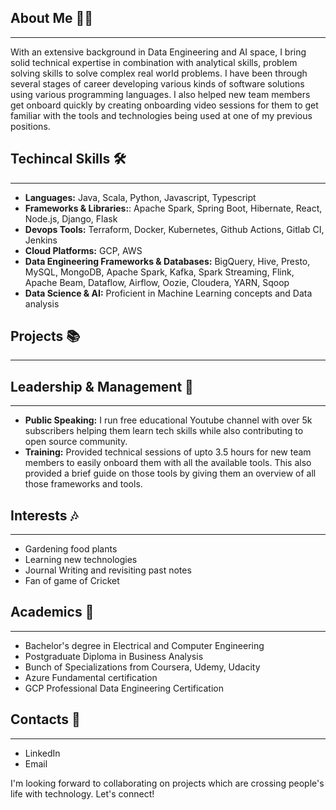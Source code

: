 ## About Me 🙋‍♂️
---

With an extensive background in Data Engineering and AI space, I bring solid technical expertise in combination with analytical skills, problem solving skills to solve complex real world problems. I have been through several stages of career developing various kinds of software solutions using various programming languages. I also helped new team members get onboard quickly by creating onboarding video sessions for them to get familiar with the tools and technologies being used at one of my previous positions.

## Techincal Skills 🛠️
---
- **Languages:** Java, Scala, Python, Javascript, Typescript
- **Frameworks & Libraries:**: Apache Spark, Spring Boot, Hibernate, React, Node.js, Django, Flask
- **Devops Tools:** Terraform, Docker, Kubernetes, Github Actions, Gitlab CI, Jenkins
- **Cloud Platforms:** GCP, AWS
- **Data Engineering Frameworks & Databases:** BigQuery, Hive, Presto, MySQL, MongoDB, Apache Spark, Kafka, Spark Streaming, Flink, Apache Beam, Dataflow, Airflow, Oozie, Cloudera, YARN, Sqoop
- **Data Science & AI:** Proficient in Machine Learning concepts and Data analysis

## Projects 📚
---

## Leadership & Management 💼
---
- **Public Speaking:** I run free educational Youtube channel with over 5k subscribers helping them learn tech skills while also contributing to open source community.
- **Training:** Provided technical sessions of upto 3.5 hours for new team members to easily onboard them with all the available tools. This also provided a brief guide on those tools by giving them an overview of all those frameworks and tools.

## Interests 🎶
---
- Gardening food plants
- Learning new technologies
- Journal Writing and revisiting past notes
- Fan of game of Cricket

## Academics 📖
---

- Bachelor's degree in Electrical and Computer Engineering
- Postgraduate Diploma in Business Analysis
- Bunch of Specializations from Coursera, Udemy, Udacity
- Azure Fundamental certification
- GCP Professional Data Engineering Certification

## Contacts 📧
---
- LinkedIn
- Email

I'm looking forward to collaborating on projects which are crossing people's life with technology. Let's connect! 
